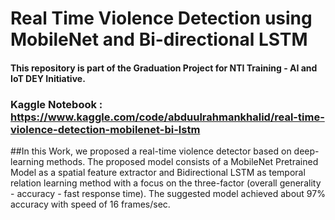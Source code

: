 # Real Time Violence Detection using MobileNet and Bi-directional LSTM
#### This repository is part of the Graduation Project for NTI Training -  AI and IoT DEY Initiative. 
### Kaggle Notebook : https://www.kaggle.com/code/abduulrahmankhalid/real-time-violence-detection-mobilenet-bi-lstm

##In this Work, we proposed a real-time violence detector based on deep-learning methods. The proposed model consists of a
MobileNet Pretrained Model as a spatial feature extractor and Bidirectional LSTM as temporal relation learning method with a focus on the three-factor (overall generality - accuracy - fast response time). The suggested model achieved about 97% accuracy with speed of 16 frames/sec.
